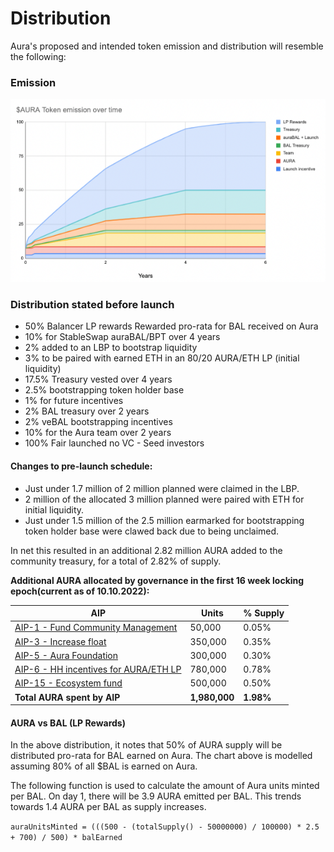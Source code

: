 # Distribution

Aura's proposed and intended token emission and distribution will resemble the following:

### Emission

![](<../../../.gitbook/assets/aura emission.png>)

### Distribution stated before launch

* 50% Balancer LP rewards Rewarded pro-rata for BAL received on Aura
* 10% for StableSwap auraBAL/BPT over 4 years
* 2% added to an LBP to bootstrap liquidity
* 3% to be paired with earned ETH in an 80/20 AURA/ETH LP (initial liquidity)
* 17.5% Treasury vested over 4 years
* 2.5% bootstrapping token holder base
* 1% for future incentives
* 2% BAL treasury over 2 years
* 2% veBAL bootstrapping incentives
* 10% for the Aura team over 2 years
* 100% Fair launched no VC - Seed investors

#### Changes to pre-launch schedule:

* Just under 1.7 million of 2 million planned were claimed in the LBP.
* 2 million of the allocated 3 million planned were paired with ETH for initial liquidity.
* Just under 1.5 million of the 2.5 million earmarked for bootstrapping token holder base were clawed back due to being unclaimed.

In net this resulted in an additional 2.82 million AURA added to the community treasury, for a total of 2.82% of supply.

**Additional AURA allocated by governance in the first 16 week locking epoch(current as of 10.10.2022):**

| AIP                                                                                                                                                      | Units         | % Supply  |
| -------------------------------------------------------------------------------------------------------------------------------------------------------- | ------------- | --------- |
| [AIP-1 - Fund Community Management](https://forum.aura.finance/t/aip-1-community-management-and-growth/21)                                               | 50,000        | 0.05%     |
| [AIP-3 - Increase float](https://forum.aura.finance/t/aip-3-increasing-aura-float-and-liquidity-while-building-dao-runway/92/23)                         | 350,000       | 0.35%     |
| [AIP-5 - Aura Foundation](https://forum.aura.finance/t/aip-5-aura-foundation-funding-proposal/104/19)                                                    | 300,000       | 0.30%     |
| [AIP-6 - HH incentives for AURA/ETH LP](https://forum.aura.finance/t/aip-6-deepening-aura-eth-liquidity-with-hidden-hand-incentives-from-treasury/108/8) | 780,000       | 0.78%     |
| [AIP-15 - Ecosystem fund](https://forum.aura.finance/t/aip-15-aura-ecosystem-fund/204/14)                                                                | 500,000       | 0.50%     |
| **Total AURA spent by AIP**                                                                                                                              | **1,980,000** | **1.98%** |



#### AURA vs BAL (LP Rewards)

In the above distribution, it notes that 50% of AURA supply will be distributed pro-rata for BAL earned on Aura. The chart above is modelled assuming 80% of all $BAL is earned on Aura.

The following function is used to calculate the amount of Aura units minted per BAL. On day 1, there will be 3.9 AURA emitted per BAL. This trends towards 1.4 AURA per BAL as supply increases.

`auraUnitsMinted = (((500 - (totalSupply() - 50000000) / 100000) * 2.5 + 700) / 500) * balEarned`

